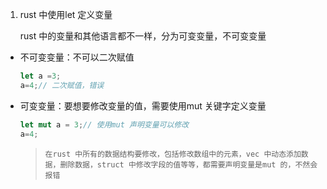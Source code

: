 1. rust 中使用let 定义变量

   rust 中的变量和其他语言都不一样，分为可变变量，不可变变量

+ 不可变变量：不可以二次赋值

    ```rust
    let a =3;
    a=4;// 二次赋值，错误

    ```
+ 可变变量：要想要修改变量的值，需要使用mut 关键字定义变量

    ```rust
    let mut a = 3;// 使用mut 声明变量可以修改
    a=4;
    ```

  >`在rust 中所有的数据结构要修改，包括修改数组中的元素，vec 中动态添加数据，删除数据，struct 中修改字段的值等等，都需要声明变量是mut 的，不然会报错`